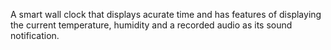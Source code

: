 A smart wall clock that displays acurate time and has features of displaying the current temperature, humidity and a recorded audio as its sound notification.
